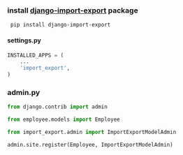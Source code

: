 ### install [django-import-export](https://django-import-export.readthedocs.io/en/latest/installation.html) package

```shell
 pip install django-import-export
```

#### settings.py
```python
INSTALLED_APPS = (
    ...
    'import_export',
)
```

### admin.py
```python
from django.contrib import admin

from employee.models import Employee

from import_export.admin import ImportExportModelAdmin

admin.site.register(Employee, ImportExportModelAdmin)
```